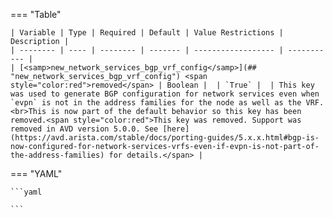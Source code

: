<!--
  ~ Copyright (c) 2024 Arista Networks, Inc.
  ~ Use of this source code is governed by the Apache License 2.0
  ~ that can be found in the LICENSE file.
  -->
=== "Table"

    | Variable | Type | Required | Default | Value Restrictions | Description |
    | -------- | ---- | -------- | ------- | ------------------ | ----------- |
    | [<samp>new_network_services_bgp_vrf_config</samp>](## "new_network_services_bgp_vrf_config") <span style="color:red">removed</span> | Boolean |  | `True` |  | This key was used to generate BGP configuration for network services even when `evpn` is not in the address families for the node as well as the VRF.<br>This is now part of the default behavior so this key has been removed.<span style="color:red">This key was removed. Support was removed in AVD version 5.0.0. See [here](https://avd.arista.com/stable/docs/porting-guides/5.x.x.html#bgp-is-now-configured-for-network-services-vrfs-even-if-evpn-is-not-part-of-the-address-families) for details.</span> |

=== "YAML"

    ```yaml

    ```
